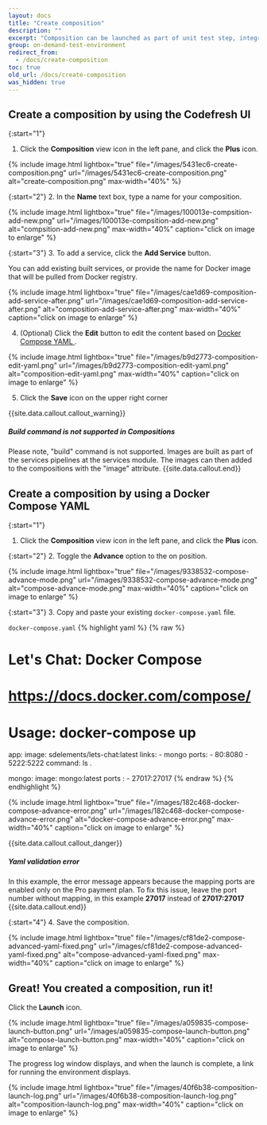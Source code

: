 ```yaml
---
layout: docs
title: "Create composition"
description: ""
excerpt: "Composition can be launched as part of unit test step, integration test or for running an image for manual testing. Also based on your `docker-compose.yml` automatically can be created services that were described in this file.\nBelow how to create a composition."
group: on-demand-test-environment
redirect_from:
  - /docs/create-composition
toc: true
old_url: /docs/create-composition
was_hidden: true
---
```


## Create a composition by using the Codefresh UI

{:start="1"}
1. Click the **Composition** view icon in the left pane, and click the **Plus** icon.

{% include 
image.html 
lightbox="true" 
file="/images/5431ec6-create-composition.png" 
url="/images/5431ec6-create-composition.png"
alt="create-composition.png" 
max-width="40%"
%}

{:start="2"}
2. In the **Name** text box, type a name for your composition.

{% include 
image.html 
lightbox="true" 
file="/images/100013e-compsition-add-new.png" 
url="/images/100013e-compsition-add-new.png"
alt="compsition-add-new.png" 
max-width="40%"
caption="click on image to enlarge"
%}

{:start="3"}
3. To add a service, click the **Add Service** button.
 
You can add existing built services, or provide the name for Docker image that will be pulled from Docker registry.

{% include 
image.html 
lightbox="true" 
file="/images/cae1d69-composition-add-service-after.png" 
url="/images/cae1d69-composition-add-service-after.png"
alt="composition-add-service-after.png" 
max-width="40%"
caption="click on image to enlarge"
%}

4. (Optional) Click the **Edit** button to edit the content based on [Docker Compose YAML ](https://docs.docker.com/compose/compose-file/).

{% include 
image.html 
lightbox="true" 
file="/images/b9d2773-composition-edit-yaml.png" 
url="/images/b9d2773-composition-edit-yaml.png"
alt="composition-edit-yaml.png" 
max-width="40%"
caption="click on image to enlarge"
%}

5. Click the **Save** icon on the upper right corner

{{site.data.callout.callout_warning}}
##### Build command is not supported in Compositions

Please note, "build" command is not supported. Images are built as part of the services pipelines at the services module. The images can then added to the compositions with the "image" attribute. 
{{site.data.callout.end}}

## Create a composition by using a Docker Compose YAML

{:start="1"}
1. Click the **Composition** view icon in the left pane, and click the **Plus** icon.

{:start="2"}
2. Toggle the **Advance** option to the on position.

{% include 
image.html 
lightbox="true" 
file="/images/9338532-compose-advance-mode.png" 
url="/images/9338532-compose-advance-mode.png"
alt="compose-advance-mode.png" 
max-width="40%"
caption="click on image to enlarge"
%}

{:start="3"}
3. Copy and paste your existing ```docker-compose.yaml``` file.

  `docker-compose.yaml`
{% highlight yaml %}
{% raw %}
# Let's Chat: Docker Compose
# https://docs.docker.com/compose/
#
# Usage: docker-compose up

app:
  image: sdelements/lets-chat:latest
  links:
    - mongo
  ports:
    - 80:8080
    - 5222:5222
  command: ls .


mongo:
  image: mongo:latest
  ports :
    - 27017:27017
{% endraw %}
{% endhighlight %}
    
{% include 
image.html 
lightbox="true" 
file="/images/182c468-docker-compose-advance-error.png" 
url="/images/182c468-docker-compose-advance-error.png"
alt="docker-compose-advance-error.png" 
max-width="40%"
caption="click on image to enlarge"
%}

{{site.data.callout.callout_danger}}
##### Yaml validation error

In this example, the error message appears because the mapping ports are enabled only on the Pro payment plan. To fix this issue, leave the port number without mapping, in this example **27017** instead of **27017:27017** 
{{site.data.callout.end}}

{:start="4"}
4. Save the composition.

{% include 
image.html 
lightbox="true" 
file="/images/cf81de2-compose-advanced-yaml-fixed.png" 
url="/images/cf81de2-compose-advanced-yaml-fixed.png"
alt="compose-advanced-yaml-fixed.png" 
max-width="40%"
caption="click on image to enlarge"
%}

## Great! You created a composition, run it!

Click the **Launch** icon.

{% include 
image.html 
lightbox="true" 
file="/images/a059835-compose-launch-button.png" 
url="/images/a059835-compose-launch-button.png"
alt="compose-launch-button.png" 
max-width="40%"
caption="click on image to enlarge"
%}

The progress log window displays, and when the launch is complete, a link for running the environment displays.

{% include 
image.html 
lightbox="true" 
file="/images/40f6b38-composition-launch-log.png" 
url="/images/40f6b38-composition-launch-log.png"
alt="composition-launch-log.png" 
max-width="40%"
caption="click on image to enlarge"
%}


